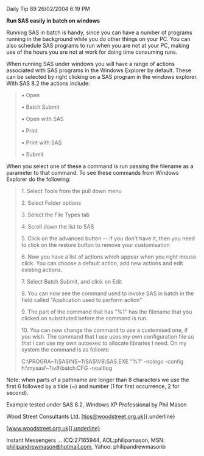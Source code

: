Daily Tip 89 26/02/2004 6:19 PM

**Run SAS easily in batch on windows**

Running SAS in batch is handy, since you can have a number of programs
running in the background while you do other things on your PC. You can
also schedule SAS programs to run when you are not at your PC, making
use of the hours you are not at work for doing time consuming runs.

When running SAS under windows you will have a range of actions
associated with SAS programs in the Windows Explorer by default. These
can be selected by right clicking on a SAS program in the windows
explorer. With SAS 8.2 the actions include:

> • Open
>
> • Batch Submit
>
> • Open with SAS
>
> • Print
>
> • Print with SAS
>
> • Submit

When you select one of these a command is run passing the filename as a
parameter to that command. To see these commands from Windows Explorer
do the following:

> 1\. Select Tools from the pull down menu
>
> 2\. Select Folder options
>
> 3\. Select the File Types tab
>
> 4\. Scroll down the list to SAS
>
> 5\. Click on the advanced button -- if you don't have it, then you
> need to click on the restore button to remove your customisation
>
> 6\. Now you have a list of actions which appear when you right mouse
> click. You can choose a default action, add new actions and edit
> existing actions.
>
> 7\. Select Batch Submit, and click on Edit
>
> 8\. You can now see the command used to invoke SAS in batch in the
> field called "Application used to perform action"
>
> 9\. The part of the command that has "%1" has the filename that you
> clicked on substituted before the command is run.
>
> 10\. You can now change the command to use a customised one, if you
> wish. The command that I use uses my own configuration file so that I
> can use my own autoexec to allocate libraries I need. On my system the
> command is as follows:
>
> C:\\PROGRA\~1\\SASINS\~1\\SAS\\V8\\SAS.EXE \"%1\" -nologo -config
> h:\\mysasf\~1\\v8\\batch.CFG -noaltlog

Note: when parts of a pathname are longer than 8 characters we use the
first 6 followed by a tilde (\~) and number (1 for first occurrence, 2
for second).

Example tested under SAS 8.2, Windows XP Professional by Phil Mason

Wood Street Consultants Ltd. [tips@woodstreet.org.uk]{.underline}

[www.woodstreet.org.uk]{.underline}

Instant Messengers ... ICQ:27165944, AOL:philipamason, MSN:
philipandrewmason@hotmail.com, Yahoo: philipandrewmasonb
